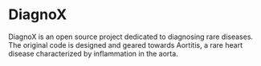 # DiagnoX
DiagnoX is an open source project dedicated to diagnosing rare diseases. The original code is designed and geared towards Aortitis, a rare heart disease characterized by inflammation in the aorta.
